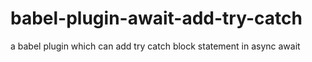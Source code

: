 # babel-plugin-await-add-try-catch
a babel plugin which can add try catch block statement in async await
